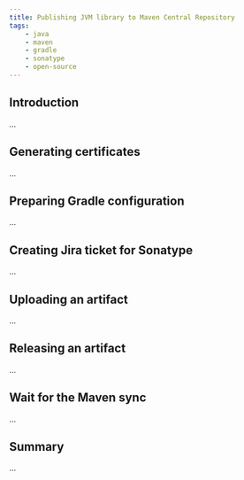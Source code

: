 ```yaml
---
title: Publishing JVM library to Maven Central Repository
tags:
    - java
    - maven
    - gradle
    - sonatype
    - open-source
---
```


## Introduction

...

## Generating certificates

...

## Preparing Gradle configuration

...

## Creating Jira ticket for Sonatype

...

## Uploading an artifact

...

## Releasing an artifact

...

## Wait for the Maven sync

...

## Summary

...
